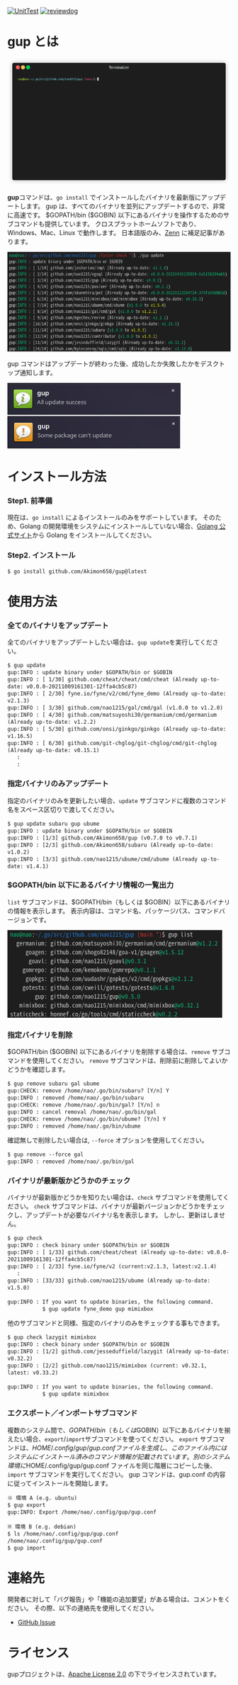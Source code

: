 [![UnitTest](https://github.com/Akimon658/gup/actions/workflows/unit_test.yml/badge.svg)](https://github.com/Akimon658/gup/actions/workflows/unit_test.yml)
[![reviewdog](https://github.com/Akimon658/gup/actions/workflows/reviewdog.yml/badge.svg)](https://github.com/Akimon658/gup/actions/workflows/reviewdog.yml)

# gup とは 

![demo](../img/demo.gif)

**gup**コマンドは、`go install` でインストールしたバイナリを最新版にアップデートします。
gup は、すべてのバイナリを並列にアップデートするので、非常に高速です。
\$GOPATH/bin (\$GOBIN) 以下にあるバイナリを操作するためのサブコマンドも提供しています。
クロスプラットホームソフトであり、Windows、Mac、Linux で動作します。
日本語版のみ、[Zenn](https://zenn.dev/articles/aef3fe318848d6/edit) に補足記事があります。

![sample](../img/sample.png)

gup コマンドはアップデートが終わった後、成功したか失敗したかをデスクトップ通知します。

![success](..//img/notify_success.png)
![warning](../img/notify_warning.png)

# インストール方法

### Step1. 前準備

現在は、`go install` によるインストールのみをサポートしています。
そのため、Golang の開発環境をシステムにインストールしていない場合、[Golang 公式サイト](https://go.dev/doc/install)から Golang をインストールしてください。

### Step2. インストール

```
$ go install github.com/Akimon658/gup@latest
```

# 使用方法

### 全てのバイナリをアップデート

全てのバイナリをアップデートしたい場合は、`gup update`を実行してください。

```
$ gup update
gup:INFO : update binary under $GOPATH/bin or $GOBIN
gup:INFO : [ 1/30] github.com/cheat/cheat/cmd/cheat (Already up-to-date: v0.0.0-20211009161301-12ffa4cb5c87)
gup:INFO : [ 2/30] fyne.io/fyne/v2/cmd/fyne_demo (Already up-to-date: v2.1.3)
gup:INFO : [ 3/30] github.com/nao1215/gal/cmd/gal (v1.0.0 to v1.2.0)
gup:INFO : [ 4/30] github.com/matsuyoshi30/germanium/cmd/germanium (Already up-to-date: v1.2.2)
gup:INFO : [ 5/30] github.com/onsi/ginkgo/ginkgo (Already up-to-date: v1.16.5)
gup:INFO : [ 6/30] github.com/git-chglog/git-chglog/cmd/git-chglog (Already up-to-date: v0.15.1)
   :
   :
```

### 指定バイナリのみアップデート

指定のバイナリのみを更新したい場合、`update` サブコマンドに複数のコマンド名をスペース区切りで渡してください。

```
$ gup update subaru gup ubume
gup:INFO : update binary under $GOPATH/bin or $GOBIN
gup:INFO : [1/3] github.com/Akimon658/gup (v0.7.0 to v0.7.1)
gup:INFO : [2/3] github.com/Akimon658/subaru (Already up-to-date: v1.0.2)
gup:INFO : [3/3] github.com/nao1215/ubume/cmd/ubume (Already up-to-date: v1.4.1)
```

### $GOPATH/bin 以下にあるバイナリ情報の一覧出力

`list` サブコマンドは、$GOPATH/bin（もしくは $GOBIN）以下にあるバイナリの情報を表示します。
表示内容は、コマンド名、パッケージパス、コマンドバージョンです。

![sample](../img/list.png)

### 指定バイナリを削除

\$GOPATH/bin (\$GOBIN) 以下にあるバイナリを削除する場合は、`remove` サブコマンドを使用してください。
`remove` サブコマンドは、削除前に削除してよいかどうかを確認します。

```
$ gup remove subaru gal ubume
gup:CHECK: remove /home/nao/.go/bin/subaru? [Y/n] Y
gup:INFO : removed /home/nao/.go/bin/subaru
gup:CHECK: remove /home/nao/.go/bin/gal? [Y/n] n
gup:INFO : cancel removal /home/nao/.go/bin/gal
gup:CHECK: remove /home/nao/.go/bin/ubume? [Y/n] Y
gup:INFO : removed /home/nao/.go/bin/ubume
```

確認無しで削除したい場合は, `--force` オプションを使用してください。

```
$ gup remove --force gal
gup:INFO : removed /home/nao/.go/bin/gal
```

### バイナリが最新版かどうかのチェック

バイナリが最新版かどうかを知りたい場合は、`check` サブコマンドを使用してください。
`check` サブコマンドは、バイナリが最新バージョンかどうかをチェックし、アップデートが必要なバイナリ名を表示します。
しかし、更新はしません。

```
$ gup check
gup:INFO : check binary under $GOPATH/bin or $GOBIN
gup:INFO : [ 1/33] github.com/cheat/cheat (Already up-to-date: v0.0.0-20211009161301-12ffa4cb5c87)
gup:INFO : [ 2/33] fyne.io/fyne/v2 (current:v2.1.3, latest:v2.1.4)
   :
gup:INFO : [33/33] github.com/nao1215/ubume (Already up-to-date: v1.5.0)

gup:INFO : If you want to update binaries, the following command.
           $ gup update fyne_demo gup mimixbox 
```

他のサブコマンドと同様、指定のバイナリのみをチェックする事もできます。

```
$ gup check lazygit mimixbox
gup:INFO : check binary under $GOPATH/bin or $GOBIN
gup:INFO : [1/2] github.com/jesseduffield/lazygit (Already up-to-date: v0.32.2)
gup:INFO : [2/2] github.com/nao1215/mimixbox (current: v0.32.1, latest: v0.33.2)

gup:INFO : If you want to update binaries, the following command.
           $ gup update mimixbox 
```

### エクスポート／インポートサブコマンド

複数のシステム間で、$GOPATH/bin（もしくは$GOBIN）以下にあるバイナリを揃えたい場合、`export`/`import`サブコマンドを使ってください。
`export` サブコマンドは、$HOME/.config/gup/gup.conf ファイルを生成し、このファイル内にはシステムにインストール済みのコマンド情報が記載されています。  
別のシステム環境に$HOME/.config/gup/gup.conf ファイルを同じ階層にコピーした後、`import` サブコマンドを実行してください。
gup コマンドは、gup.conf の内容に従ってインストールを開始します。

```
※ 環境 A (e.g. ubuntu)
$ gup export
gup:INFO: Export /home/nao/.config/gup/gup.conf

※ 環境 B (e.g. debian)
$ ls /home/nao/.config/gup/gup.conf
/home/nao/.config/gup/gup.conf
$ gup import
```

# 連絡先

開発者に対して「バグ報告」や「機能の追加要望」がある場合は、コメントをください。
その際、以下の連絡先を使用してください。

- [GitHub Issue](https://github.com/Akimon658/gup/issues)

# ライセンス

gupプロジェクトは、[Apache License 2.0](./../../LICENSE) の下でライセンスされています。

